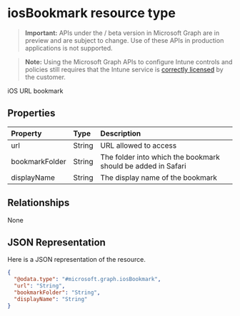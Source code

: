 ﻿# iosBookmark resource type

> **Important:** APIs under the / beta version in Microsoft Graph are in preview and are subject to change. Use of these APIs in production applications is not supported.

> **Note:** Using the Microsoft Graph APIs to configure Intune controls and policies still requires that the Intune service is [correctly licensed](https://go.microsoft.com/fwlink/?linkid=839381) by the customer.

iOS URL bookmark
## Properties
|Property|Type|Description|
|:---|:---|:---|
|url|String|URL allowed to access|
|bookmarkFolder|String|The folder into which the bookmark should be added in Safari|
|displayName|String|The display name of the bookmark|

## Relationships
None
## JSON Representation
Here is a JSON representation of the resource.
<!-- {
  "blockType": "resource",
  "keyProperty": "id",
  "@odata.type": "microsoft.graph.iosBookmark"
}
-->
``` json
{
  "@odata.type": "#microsoft.graph.iosBookmark",
  "url": "String",
  "bookmarkFolder": "String",
  "displayName": "String"
}
```






